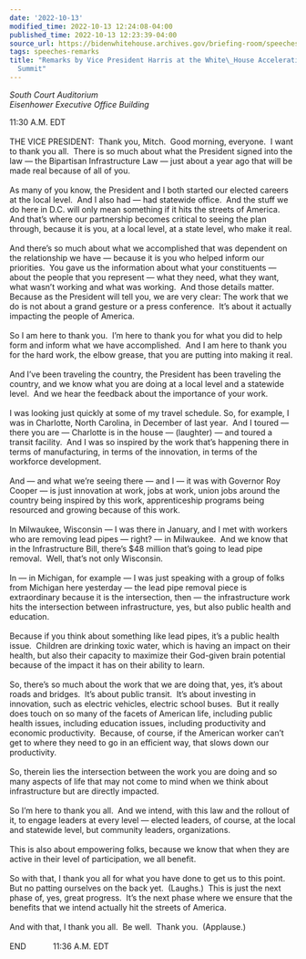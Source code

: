 ```yaml
---
date: '2022-10-13'
modified_time: 2022-10-13 12:24:08-04:00
published_time: 2022-10-13 12:23:39-04:00
source_url: https://bidenwhitehouse.archives.gov/briefing-room/speeches-remarks/2022/10/13/remarks-by-vice-president-harris-at-the-white-house-accelerating-infrastructure-summit/
tags: speeches-remarks
title: "Remarks by Vice President Harris at the White\_House Accelerating Infrastructure\_\
  Summit"
---
```

 
*South Court Auditorium  
*Eisenhower Executive Office Building**

11:30 A.M. EDT  
   
THE VICE PRESIDENT:  Thank you, Mitch.  Good morning, everyone.  I want
to thank you all.  There is so much about what the President signed into
the law — the Bipartisan Infrastructure Law — just about a year ago that
will be made real because of all of you.   
   
As many of you know, the President and I both started our elected
careers at the local level.  And I also had — had statewide office.  And
the stuff we do here in D.C. will only mean something if it hits the
streets of America.  And that’s where our partnership becomes critical
to seeing the plan through, because it is you, at a local level, at a
state level, who make it real.  
   
And there’s so much about what we accomplished that was dependent on the
relationship we have — because it is you who helped inform our
priorities.  You gave us the information about what your constituents —
about the people that you represent — what they need, what they want,
what wasn’t working and what was working.  And those details matter. 
Because as the President will tell you, we are very clear: The work that
we do is not about a grand gesture or a press conference.  It’s about it
actually impacting the people of America.  
   
So I am here to thank you.  I’m here to thank you for what you did to
help form and inform what we have accomplished.  And I am here to thank
you for the hard work, the elbow grease, that you are putting into
making it real.  
   
And I’ve been traveling the country, the President has been traveling
the country, and we know what you are doing at a local level and a
statewide level.  And we hear the feedback about the importance of your
work.   
   
I was looking just quickly at some of my travel schedule. So, for
example, I was in Charlotte, North Carolina, in December of last year. 
And I toured — there you are — Charlotte is in the house — (laughter) —
and toured a transit facility.  And I was so inspired by the work that’s
happening there in terms of manufacturing, in terms of the innovation,
in terms of the workforce development.   
   
And — and what we’re seeing there — and I — it was with Governor Roy
Cooper — is just innovation at work, jobs at work, union jobs around the
country being inspired by this work, apprenticeship programs being
resourced and growing because of this work.   
   
In Milwaukee, Wisconsin — I was there in January, and I met with workers
who are removing lead pipes — right? — in Milwaukee.  And we know that
in the Infrastructure Bill, there’s $48 million that’s going to lead
pipe removal.  Well, that’s not only Wisconsin.   
   
In — in Michigan, for example — I was just speaking with a group of
folks from Michigan here yesterday — the lead pipe removal piece is
extraordinary because it is the intersection, then — the infrastructure
work hits the intersection between infrastructure, yes, but also public
health and education.   
   
Because if you think about something like lead pipes, it’s a public
health issue.  Children are drinking toxic water, which is having an
impact on their health, but also their capacity to maximize their
God-given brain potential because of the impact it has on their ability
to learn.   
   
So, there’s so much about the work that we are doing that, yes, it’s
about roads and bridges.  It’s about public transit.  It’s about
investing in innovation, such as electric vehicles, electric school
buses.  But it really does touch on so many of the facets of American
life, including public health issues, including education issues,
including productivity and economic productivity.  Because, of course,
if the American worker can’t get to where they need to go in an
efficient way, that slows down our productivity.  
   
So, therein lies the intersection between the work you are doing and so
many aspects of life that may not come to mind when we think about
infrastructure but are directly impacted.   
   
So I’m here to thank you all.  And we intend, with this law and the
rollout of it, to engage leaders at every level — elected leaders, of
course, at the local and statewide level, but community leaders,
organizations.   
   
This is also about empowering folks, because we know that when they are
active in their level of participation, we all benefit.   
   
So with that, I thank you all for what you have done to get us to this
point.  But no patting ourselves on the back yet.  (Laughs.)  This is
just the next phase of, yes, great progress.  It’s the next phase where
we ensure that the benefits that we intend actually hit the streets of
America.   
   
And with that, I thank you all.  Be well.  Thank you.  (Applause.)  
   
END            11:36 A.M. EDT 
